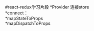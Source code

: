 #react-redux学习片段
 *Provider  连接store     
 *connect：  
    *mapStateToProps  
    *mapDispatchToProps  